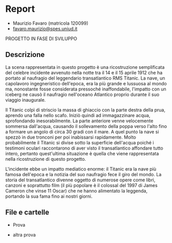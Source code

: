 # Report

- Maurizio Favaro (matricola 120099)
- favaro.maurizio@spes.uniud.it

PROGETTO IN FASE DI SVILUPPO

## Descrizione

La scena rappresentata in questo progetto è una ricostruzione semplificata del celebre incidente avvenuto nella notte tra il 14 e il 15 aprile 1912 che ha portato al naufragio del leggendario transatlantico RMS Titanic. La nave, un capolavoro ingegneristico dell'epoca, era la più grande e lussuosa al mondo ma, nonostante fosse considerata pressoché inaffondabile, l'impatto con un iceberg ne causò il naufragio nell'oceano Atlantico proprio durante il suo viaggio inaugurale.

Il Titanic colpì di striscio la massa di ghiaccio con la parte destra della prua, aprendo una falla nello scafo. Iniziò quindi ad immagazzinare acqua, sprofondando inesorabilmente. La parte anteriore venne velocemente sommersa dall'acqua, causando il sollevamento della poppa verso l'alto fino a formare un angolo di circa 30 gradi con il mare. A quel punto la nave si spezzò in due tronconi per poi inabissarsi rapidamente. Molto probabilmente il Titanic si divise sotto la superficie dell'acqua poiché i testimoni oculari raccontarono di aver visto il transatlantico affondare tutto intero, pertanto quest'ultima situazione è quella che viene rappresentata nella ricostruzione di questo progetto.

L'incidente ebbe un impatto mediatico enorme: il Titanic era la nave più famosa dell'epoca e la notizia del suo naufragio fece il giro del mondo. La storia del transatlantico divenne oggetto di numerose opere come libri, canzoni e soprattutto film (il più popolare è il colossal del 1997 di James Cameron che vinse 11 Oscar) che ne hanno alimentato la leggenda, portando la sua fama fino ai nostri giorni.

## File e cartelle

* Prova
- altra prova
